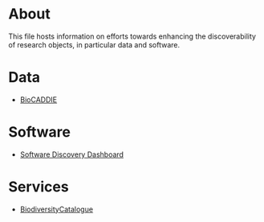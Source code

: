 # About
This file hosts information on efforts towards enhancing the discoverability of research objects, in particular data and software.

# Data
* [BioCADDIE](https://biocaddie.org/)

# Software
* [Software Discovery Dashboard](http://www.se.rit.edu/~opensd/)

# Services
* [BiodiversityCatalogue](https://www.biodiversitycatalogue.org/)

